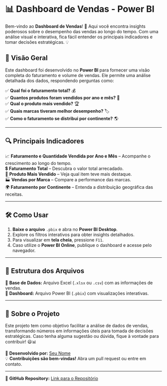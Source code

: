 # 📊 Dashboard de Vendas - Power BI

Bem-vindo ao **Dashboard de Vendas**! 🚀 Aqui você encontra insights poderosos sobre o desempenho das vendas ao longo do tempo. Com uma análise visual e interativa, fica fácil entender os principais indicadores e tomar decisões estratégicas. 💡

## 📌 Visão Geral
Este dashboard foi desenvolvido no **Power BI** para fornecer uma visão completa do faturamento e volume de vendas. Ele permite uma análise detalhada dos dados, respondendo perguntas como:

✅ **Qual foi o faturamento total?** 💰  
✅ **Quantos produtos foram vendidos por ano e mês?** 📆  
✅ **Qual o produto mais vendido?** 🏆  
✅ **Quais marcas tiveram melhor desempenho?** 🏷️  
✅ **Como o faturamento se distribui por continente?** 🌎  

---

## 🔍 Principais Indicadores
📈 **Faturamento e Quantidade Vendida por Ano e Mês** – Acompanhe o crescimento ao longo do tempo.  
💲 **Faturamento Total** – Descubra o valor total arrecadado.  
🏅 **Produto Mais Vendido** – Veja qual item teve mais destaque.  
🏭 **Vendas por Marca** – Compare a performance das marcas.  
🌍 **Faturamento por Continente** – Entenda a distribuição geográfica das receitas.  

---

## 🛠️ Como Usar
1. **Baixe o arquivo** `.pbix` e abra no **Power BI Desktop**.  
2. Explore os filtros interativos para obter insights detalhados.  
3. Para visualizar em **tela cheia**, pressione `F11`.  
4. Caso utilize o **Power BI Online**, publique o dashboard e acesse pelo navegador.  

---

## 📂 Estrutura dos Arquivos
📌 **Base de Dados:** Arquivo Excel (`.xlsx` ou `.csv`) com as informações de vendas.  
📌 **Dashboard:** Arquivo Power BI (`.pbix`) com visualizações interativas.  

---

## 🌟 Sobre o Projeto
Este projeto tem como objetivo facilitar a análise de dados de vendas, transformando números em informações úteis para tomada de decisões estratégicas. Caso tenha alguma sugestão ou dúvida, fique à vontade para contribuir! 😃📊

🚀 **Desenvolvido por:** [Seu Nome](https://github.com/seu-usuario)  
💡 **Contribuições são bem-vindas!** Abra um pull request ou entre em contato.

---

🔗 **GitHub Repository:** [Link para o Repositório](https://github.com/seu-usuario/seu-repositorio)

